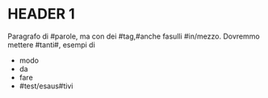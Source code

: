 # HEADER 1

Paragrafo di #parole, ma con dei #tag,#anche fasulli #in/mezzo. Dovremmo mettere #tanti#, esempi di 

- modo
- da
- fare
- #test/esaus#tivi  
